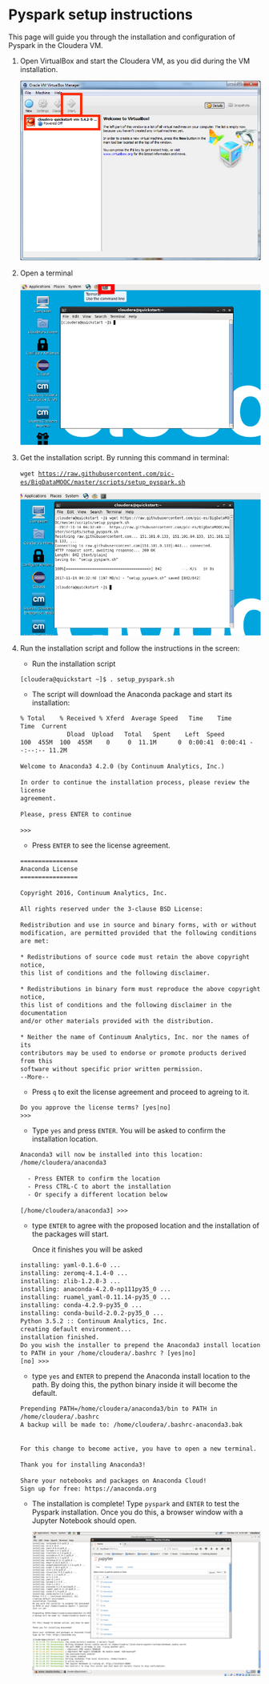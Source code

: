 Pyspark setup instructions
==========================

This page will guide you through the installation and configuration of Pyspark in the Cloudera VM.

1. Open VirtualBox and start the Cloudera VM, as you did during the VM installation.

    ![vm_launch](_static/HdSw4rveEeWg-hLO0rEOAw_8e77353aeafcc336742baf76aa647c8a_Untitled6.png)

2. Open a terminal

    ![open_terminal](_static/open_terminal.png)

3. Get the installation script. By running this command in terminal:<p><code>wget https://raw.githubusercontent.com/pic-es/BigDataMOOC/master/scripts/setup_pyspark.sh</code></p>

    ![get_pyspark_setup](_static/get_pyspark_setup.png)

4. Run the installation script and follow the instructions in the screen:
    
    * Run the installation script
        
	```
	[cloudera@quickstart ~]$ . setup_pyspark.sh
	```

    * The script will download the Anaconda package and start its installation:
        
	```
	% Total    % Received % Xferd  Average Speed   Time    Time     Time  Current
				 Dload  Upload   Total   Spent    Left  Speed
	100  455M  100  455M    0     0  11.1M      0  0:00:41  0:00:41 --:--:-- 11.2M

	Welcome to Anaconda3 4.2.0 (by Continuum Analytics, Inc.)

	In order to continue the installation process, please review the license
	agreement.

	Please, press ENTER to continue

	>>> 
	```

    * Press `ENTER` to see the license agreement.
    
	```
	================
	Anaconda License
	================

	Copyright 2016, Continuum Analytics, Inc.

	All rights reserved under the 3-clause BSD License:

	Redistribution and use in source and binary forms, with or without
	modification, are permitted provided that the following conditions are met:

	* Redistributions of source code must retain the above copyright notice,
	this list of conditions and the following disclaimer.

	* Redistributions in binary form must reproduce the above copyright notice,
	this list of conditions and the following disclaimer in the documentation
	and/or other materials provided with the distribution.

	* Neither the name of Continuum Analytics, Inc. nor the names of its
	contributors may be used to endorse or promote products derived from this
	software without specific prior written permission.
	--More--

	```

    * Press `q` to exit the license agreement and proceed to agreing to it.
    
	```
	Do you approve the license terms? [yes|no]
	>>> 
	```

    * Type `yes` and press `ENTER`. You will be asked to confirm the installation location.
    
	```
	Anaconda3 will now be installed into this location:
	/home/cloudera/anaconda3

	  - Press ENTER to confirm the location
	  - Press CTRL-C to abort the installation
	  - Or specify a different location below

	[/home/cloudera/anaconda3] >>> 
	```

    * type `ENTER` to agree with the proposed location and the installation of the packages will start.
    
        Once it finishes you will be asked 

	```
	installing: yaml-0.1.6-0 ...
	installing: zeromq-4.1.4-0 ...
	installing: zlib-1.2.8-3 ...
	installing: anaconda-4.2.0-np111py35_0 ...
	installing: ruamel_yaml-0.11.14-py35_0 ...
	installing: conda-4.2.9-py35_0 ...
	installing: conda-build-2.0.2-py35_0 ...
	Python 3.5.2 :: Continuum Analytics, Inc.
	creating default environment...
	installation finished.
	Do you wish the installer to prepend the Anaconda3 install location
	to PATH in your /home/cloudera/.bashrc ? [yes|no]
	[no] >>> 
	```    
 
    * type `yes` and `ENTER` to prepend the Anaconda install location to the path. By doing this, the python binary inside it will become the default.
    
	```
	Prepending PATH=/home/cloudera/anaconda3/bin to PATH in /home/cloudera/.bashrc
	A backup will be made to: /home/cloudera/.bashrc-anaconda3.bak


	For this change to become active, you have to open a new terminal.

	Thank you for installing Anaconda3!

	Share your notebooks and packages on Anaconda Cloud!
	Sign up for free: https://anaconda.org

	```

    * The installation is complete! Type `pyspark` and `ENTER` to test the Pyspark installation. Once you do this, a browser window with a Jupyter Notebook should open. 
    
        ![pyspark_notebook](_static/pyspark_notebook.png)

		
        
